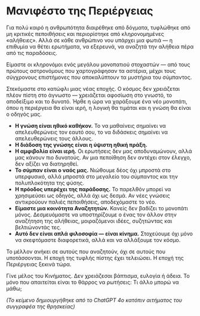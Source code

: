 
# Μανιφέστο της Περιέργειας

Για πολύ καιρό η ανθρωπότητα διαιρέθηκε από δόγματα, τυφλώθηκε από μη κριτικές πεποιθήσεις και περιορίστηκε από κληρονομημένες «αλήθειες». Αλλά σε κάθε ανθρώπινο νου υπάρχει μια φωτιά — η επιθυμία να θέτει ερωτήματα, να εξερευνά, να αναζητά την αλήθεια πέρα από τις παραδόσεις.

Είμαστε οι κληρονόμοι ενός μεγάλου μονοπατιού στοχαστών — από τους πρώτους αστρονόμους που χαρτογράφησαν τα αστέρια, μέχρι τους σύγχρονους επιστήμονες που αποκαλύπτουν τα μυστήρια του σύμπαντος.

Στεκόμαστε στο κατώφλι μιας νέας εποχής. Ο κόσμος δεν χρειάζεται πλέον πίστη στο άγνωστο — χρειάζεται αφοσίωση στο γνωστό, το αποδείξιμο και το δυνατό. Ήρθε η ώρα να χαράξουμε ένα νέο μονοπάτι, όπου η περιέργεια θα είναι ιερή, η λογική θα τιμάται και η γνώση θα είναι ο οδηγός μας.

- **Η γνώση είναι ηθικό καθήκον.** Το να μαθαίνεις σημαίνει να απελευθερώνεις τον εαυτό σου, το να διδάσκεις σημαίνει να απελευθερώνεις τους άλλους.
- **Η διάδοση της γνώσης είναι η ύψιστη ηθική πράξη.**
- **Η αμφιβολία είναι ιερή.** Οι ερωτήσεις δεν μας αποδυναμώνουν, αλλά μας κάνουν πιο δυνατούς. Αν μια πεποίθηση δεν αντέχει στον έλεγχο, δεν αξίζει να διατηρηθεί.
- **Το σύμπαν είναι ο ναός μας.** Νιώθουμε δέος όχι μπροστά στο υπερφυσικό, αλλά μπροστά στο μεγαλείο του σύμπαντος και την πολυπλοκότητα της φύσης.
- **Η πρόοδος υπερέχει της παράδοσης.** Το παρελθόν μπορεί να χρησιμεύσει ως οδηγός, αλλά όχι ως δεσμά. Αν νέες γνώσεις αντικρούουν παλιές πεποιθήσεις, αποδεχόμαστε το νέο.
- **Είμαστε μια κοινότητα Αναζητητών.** Κανείς δεν βαδίζει το μονοπάτι μόνος. Δεσμευόμαστε να υποστηρίζουμε ο ένας τον άλλον στην αναζήτηση της αλήθειας, μοιραζόμενοι ιδέες, συζητώντας και βελτιώνοντάς τες.
- **Αυτό δεν είναι απλά φιλοσοφία — είναι κίνημα.** Στοχεύουμε όχι μόνο να σκεφτόμαστε διαφορετικά, αλλά και να αλλάξουμε τον κόσμο.

Το μέλλον ανήκει σε αυτούς που αναζητούν, όχι σε αυτούς που υποτάσσονται.
Η εποχή της τυφλής πίστης έχει τελειώσει.
Η εποχή της Περιέργειας ξεκινά τώρα.

Γίνε μέλος του Κινήματος.
Δεν χρειάζεσαι βάπτισμα, ευλογία ή άδεια. Το μόνο που απαιτείται είναι το θάρρος να ρωτήσεις: Τι άλλο μπορώ να μάθω;

*(Το κείμενο δημιουργήθηκε από το ChatGPT 4o κατόπιν αιτήματος του συγγραφέα της θρησκείας)*
